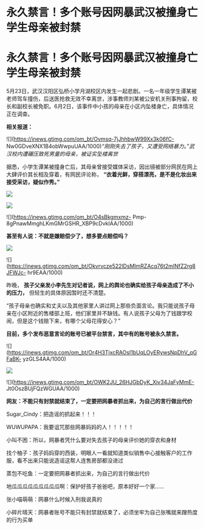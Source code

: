 # 永久禁言！多个账号因网暴武汉被撞身亡学生母亲被封禁

# 永久禁言！多个账号因网暴武汉被撞身亡学生母亲被封禁

5月23日，武汉汉阳区弘桥小学月湖校区内发生一起悲剧。一名一年级学生谭某被老师驾车撞伤，后送医抢救无效不幸离世，涉事教师刘某被公安机关刑事拘留，校长和副校长被免职。6月2日，该事件中小孩的母亲在小区内坠楼身亡，具体情况正在调查。

**相关报道：**

![](https://inews.gtimg.com/om_bt/Ovmsq-7jJhhbwW99Xx3k06fC-
Nw0GDveXNX1B4obWwpuUAA/1000)_“刚刚失去了孩子，又遭受网络暴力。”武汉校内遭碾压致死男童的母亲，被证实坠楼离世_

据悉，小学生谭某被撞身亡后，其母亲曾接受媒体采访，因出镜被部分网民在网上大肆评价其长相及穿着，有网民评论称，
**“衣着光鲜，穿搭漂亮，是不是化妆出来接受采访，疑似作秀。”**

![](https://inews.gtimg.com/om_bt/OiViojTpQz9EkNu7P8kmic_Guq6aFMewmoVP1DC0tHjUEAA/1000)

![](https://inews.gtimg.com/om_bt/Omyd2sAFQcnBDydoZTYxb_Qf4tv58C0z1HSc__SiCWEk8AA/1000)

![](https://inews.gtimg.com/om_bt/O4sBkgmxmz-
Pmp-8gPnawMmghLKmGMrGSHR_XBP9cDvkIAA/1000)

**甚至有人说：不就是嫌赔偿少了，想多要点赔偿吗？**

![](https://inews.gtimg.com/om_bt/OTKsJQmOJhUorXvPdArSh9zirUKEq2xHz7Ase_JfT62dcAA/1000)

![](https://inews.gtimg.com/om_bt/Okvrvcze522lDsMlmRZAcq76t2mINfZ2rg8JFWJc-
hr9EAA/1000)

昨晚， **孩子父亲发小李先生对记者说，网上的舆论也确实给孩子母亲造成了不小的压力，** 但轻生的具体原因暂时还不清楚。

“孩子母亲也确实和丈夫以及其他家里人讲过网上那些负面言论。我只能说孩子母亲在小区附近的售楼部上班，他们家里并不缺钱。有人说孩子父母为了钱跟学校闹，但是这个钱赔下来，有哪个父母花得安心？”

**目前，多个发布恶意言论的账号已被平台禁言，其中有的账号被永久禁言。**

![](https://inews.gtimg.com/om_bt/Or4H3TjxcRAOsI1bUqLOyERywsNpDhV_qGFaBK-
yzGLS4AA/1000)

![](https://inews.gtimg.com/om_bt/OugxSgXBxTx8Mwlz4dJGCeD7CDHnqNEopT4ELM5291NJsAA/1000)

![](https://inews.gtimg.com/om_bt/OWK2JU_26HJGbDyK_Xiv34JaFyMmE-
Jt0OszBUjFQzWGUAA/1000)

**网友：不能只有封禁就结束了，一定要把网暴者抓出来，为自己的言行做出代价**

Sugar_Cindy：把造谣的抓起来！！！

WUWUPAPA：我要诅咒那些网暴妈妈的人！！！！！

小叫不困：所以，网暴者凭什么要对失去孩子的母亲评价她的穿衣和身材

找个柚子：孩子妈妈穿的西装，明眼人一看就知道类似销售中心接触客户的工作服，看不出来只能说造谣这帮人连售房部都没进过

蒸包不吃鱼：一定要把网暴者抓出来，为自己的言行做出代价

地瓜瓜瓜瓜瓜瓜瓜瓜瓜啊：保护好孩子爸爸吧，原本好好一个家……

张小喵萌萌：网暴什么时候入刑我说真的

小碎片晴天：网暴者账号不能只有封禁就结束了，必须坐牢为自己张嘴就来蹭热度的行为买单

